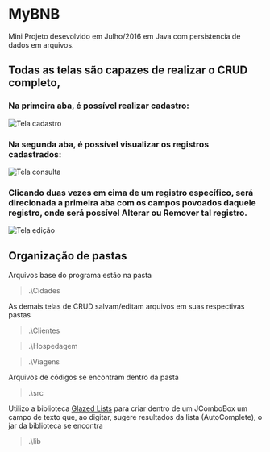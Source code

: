 # MyBNB
Mini Projeto desevolvido em Julho/2016 em Java com persistencia de dados em arquivos.

## Todas as telas são capazes de realizar o CRUD completo,
### Na primeira aba, é possível realizar cadastro:
![Tela cadastro]()

### Na segunda aba, é possível visualizar os registros cadastrados:
![Tela consulta]()

### Clicando duas vezes em cima de um registro específico, será direcionada a primeira aba com os campos povoados daquele registro, onde será possível Alterar ou Remover tal registro.
![Tela edição]()

## Organização de pastas
Arquivos base do programa estão na pasta 
> .\Cidades

As demais telas de CRUD salvam/editam arquivos em suas respectivas pastas
> .\Clientes

> .\Hospedagem

> .\Viagens

Arquivos de códigos se encontram dentro da pasta
> .\src

Utilizo a biblioteca [Glazed Lists](https://glazedlists.github.io/glazedlists-tutorial/) para criar dentro de um JComboBox um campo de texto que, ao digitar, sugere resultados da lista (AutoComplete), o jar da biblioteca se encontra
> .\lib